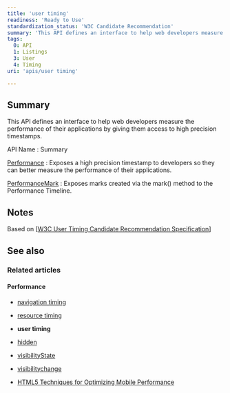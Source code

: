 ```yaml
---
title: 'user timing'
readiness: 'Ready to Use'
standardization_status: 'W3C Candidate Recommendation'
summary: 'This API defines an interface to help web developers measure the performance of their applications by giving them access to high precision timestamps.'
tags:
  0: API
  1: Listings
  3: User
  4: Timing
uri: 'apis/user timing'

---
```

## Summary

This API defines an interface to help web developers measure the performance of their applications by giving them access to high precision timestamps.

API Name
:   Summary

[Performance](/apis/user_timing/Performance)
:   Exposes a high precision timestamp to developers so they can better measure the performance of their applications.

[PerformanceMark](/apis/user_timing/PerformanceMark)
:   Exposes marks created via the mark() method to the Performance Timeline.

## Notes

Based on [[W3C User Timing Candidate Recommendation Specification](http://www.w3.org/TR/user-timing/)]

## See also

### Related articles

#### Performance

-   [navigation timing](/apis/navigation_timing)

-   [resource timing](/apis/resource_timing)

-   **user timing**

-   [hidden](/dom/Document/hidden)

-   [visibilityState](/dom/Document/visibilityState)

-   [visibilitychange](/dom/Document/visibilitychange)

-   [HTML5 Techniques for Optimizing Mobile Performance](/tutorials/mobile_opt_and_perf)
